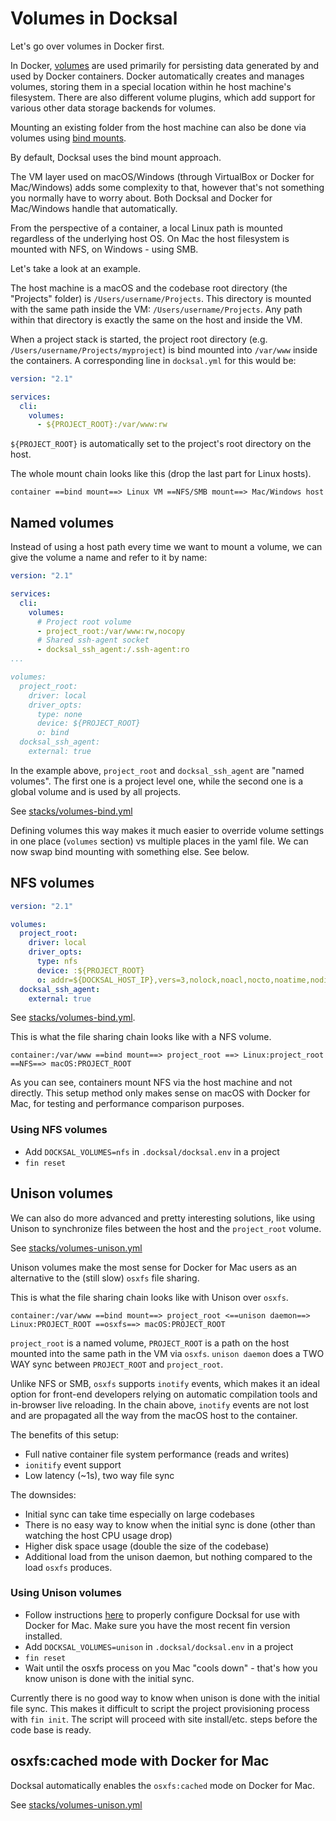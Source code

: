 # Volumes in Docksal

Let's go over volumes in Docker first. 

In Docker, [volumes](https://docs.docker.com/engine/admin/volumes/volumes/) are used primarily for persisting data 
generated by and used by Docker containers. Docker automatically creates and manages volumes, storing them in a special
location within he host machine's filesystem. There are also different volume plugins, which add support for 
various other data storage backends for volumes.

Mounting an existing folder from the host machine can also be done via volumes using 
[bind mounts](https://docs.docker.com/engine/admin/volumes/bind-mounts/). 

By default, Docksal uses the bind mount approach. 

The VM layer used on macOS/Windows (through VirtualBox or Docker for Mac/Windows) adds some complexity to that, however
that's not something you normally have to worry about. Both Docksal and Docker for Mac/Windows handle that automatically.
 
From the perspective of a container, a local Linux path is mounted regardless of the underlying host OS. 
On Mac the host filesystem is mounted with NFS, on Windows - using SMB.

Let's take a look at an example.

The host machine is a macOS and the codebase root directory (the "Projects" folder) is `/Users/username/Projects`. 
This directory is mounted with the same path inside the VM: `/Users/username/Projects`. Any path within that directory 
is exactly the same on the host and inside the VM.

When a project stack is started, the project root directory (e.g. `/Users/username/Projects/myproject`) is bind mounted 
into `/var/www` inside the containers. A corresponding line in `docksal.yml` for this would be:

```yml
version: "2.1"

services:
  cli:
    volumes:
      - ${PROJECT_ROOT}:/var/www:rw
```

`${PROJECT_ROOT}` is automatically set to the project's root directory on the host.

The whole mount chain looks like this (drop the last part for Linux hosts).

```
container ==bind mount==> Linux VM ==NFS/SMB mount==> Mac/Windows host   
```


## Named volumes

Instead of using a host path every time we want to mount a volume, we can give the volume a name and refer to it by name: 

```yml
version: "2.1"

services:
  cli:
    volumes:
      # Project root volume
      - project_root:/var/www:rw,nocopy
      # Shared ssh-agent socket
      - docksal_ssh_agent:/.ssh-agent:ro
...

volumes:
  project_root:
    driver: local
    driver_opts:
      type: none
      device: ${PROJECT_ROOT}
      o: bind
  docksal_ssh_agent:
    external: true
```

In the example above, `project_root` and `docksal_ssh_agent` are "named volumes". The first one is a project level one,
while the second one is a global volume and is used by all projects.

See [stacks/volumes-bind.yml](https://github.com/docksal/docksal/blob/master/stacks/volumes-bind.yml)

Defining volumes this way makes it much easier to override volume settings in one place (`volumes` section) vs multiple 
places in the yaml file. We can now swap bind mounting with something else. See below.


## NFS volumes

```yml
version: "2.1"

volumes:
  project_root:
    driver: local
    driver_opts:
      type: nfs
      device: :${PROJECT_ROOT}
      o: addr=${DOCKSAL_HOST_IP},vers=3,nolock,noacl,nocto,noatime,nodiratime,tcp,actimeo=1
  docksal_ssh_agent:
    external: true
```

See [stacks/volumes-bind.yml](https://github.com/docksal/docksal/blob/master/stacks/volumes-nfs.yml).

This is what the file sharing chain looks like with a NFS volume. 

```
container:/var/www ==bind mount==> project_root ==> Linux:project_root ==NFS==> macOS:PROJECT_ROOT
```

As you can see, containers mount NFS via the host machine and not directly. This setup method only makes sense on macOS 
with Docker for Mac, for testing and performance comparison purposes.  

### Using NFS volumes

- Add `DOCKSAL_VOLUMES=nfs` in `.docksal/docksal.env` in a project
- `fin reset`


## Unison volumes

We can also do more advanced and pretty interesting solutions, like using Unison to synchronize files between the host 
and the `project_root` volume. 

See [stacks/volumes-unison.yml](https://github.com/docksal/docksal/blob/master/stacks/volumes-unison.yml)

Unison volumes make the most sense for Docker for Mac users as an alternative to the (still slow) `osxfs` file sharing.

This is what the file sharing chain looks like with Unison over `osxfs`. 

```
container:/var/www ==bind mount==> project_root <==unison daemon==> Linux:PROJECT_ROOT ==osxfs==> macOS:PROJECT_ROOT
```

`project_root` is a named volume, `PROJECT_ROOT` is a path on the host mounted into the same path in the VM via `osxfs`. 
`unison daemon` does a TWO WAY sync between `PROJECT_ROOT` and `project_root`.

Unlike NFS or SMB, `osxfs` supports `inotify` events, which makes it an ideal option for front-end developers relying on
automatic compilation tools and in-browser live reloading. In the chain above, `inotify` events are not lost and are 
propagated all the way from the macOS host to the container.

The benefits of this setup:

- Full native container file system performance (reads and writes)
- `ionitify` event support
- Low latency (~1s), two way file sync

The downsides:

- Initial sync can take time especially on large codebases
- There is no easy way to know when the initial sync is done (other than watching the host CPU usage drop)
- Higher disk space usage (double the size of the codebase)
- Additional load from the unison daemon, but nothing compared to the load `osxfs` produces. 

### Using Unison volumes

- Follow instructions [here](http://docs.docksal.io/en/master/getting-started/env-setup-native/) to properly 
configure Docksal for use with Docker for Mac. Make sure you have the most recent fin version installed.
- Add `DOCKSAL_VOLUMES=unison` in `.docksal/docksal.env` in a project
- `fin reset`
- Wait until the osxfs process on you Mac "cools down" - that's how you know unison is done with the initial sync.

Currently there is no good way to know when unison is done with the initial file sync. This makes it difficult to script 
the project provisioning process with `fin init`. The script will proceed with site install/etc. steps before the code 
base is ready.


## osxfs:cached mode with Docker for Mac

Docksal automatically enables the `osxfs:cached` mode on Docker for Mac.

See [stacks/volumes-unison.yml](https://github.com/docksal/docksal/blob/master/stacks/overrides-osxfs.yml)
